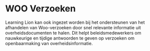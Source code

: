 # WOO Verzoeken
Learning Lion kan ook ingezet worden bij het ondersteunen van het afhandelen van Woo-verzoeken door snel relevante informatie uit overheidsdocumenten te halen. Dit helpt beleidsmedewerkers om nauwkeurige en tijdige antwoorden te geven op verzoeken om openbaarmaking van overheidsinformatie. 
